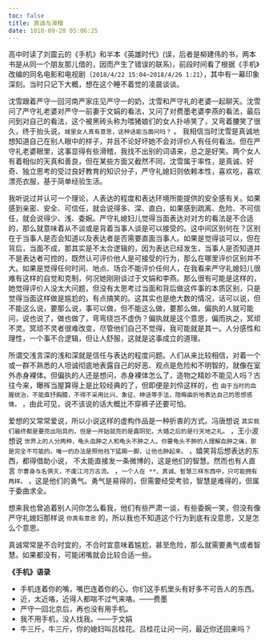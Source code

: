 ```yaml
---
toc: false
title: 真诚与滑稽
date: 1018-09-28 05:06:25
---
```


高中时读了刘震云的《手机》和半本《英雄时代》(误，后者是柳建伟的书，两本书是从同一个朋友那儿借的，因而产生了错误的联系)，前段时间看了根据《手机》改编的同名电影和电视剧（`2018/4/22 15:04~2018/4/26 1:21`），其中有一幕印象深刻。当时只记下大概，想在这个睡不着觉的凌晨谈谈。

沈雪跟着严守一回河南严家庄见严守一的奶，沈雪和严守礼的老婆一起聊天。沈雪问了严守礼老婆对严守一前妻于文娟的看法，又问了对费墨老婆李燕的看法，最后问到对自己的看法，这个被黑砖头称为喂猪娘们的女人扑哧笑了，又弯着腰笑了很久，终于抬头说，`城里女人真有意思，这种话能当面问吗？` 。 我相信当时沈雪是真诚地想知道自己在别人眼中的样子，并且不论好坏她不会对评价人有任何看法。但在严守礼老婆眼里，这事显得有些滑稽，我找不出别的词语来，总之是好笑。两个女人有着相似的天真和善良，但在某些方面又截然不同，沈雪属于率性，是真诚、好奇、独立思考的受过良好教育的知识分子，严守礼媳妇则依赖本性，喜欢吃，喜欢漂亮衣服，基于简单经验生活。

我听说过并认可一个理论，人表达的程度和表达环境所能提供的安全感有关。如果感到亲密、安全、可信任，就会说得多、深、直白，如果感到疏离、危险、不可信任，就会说得少、浅、委婉。严守礼媳妇儿觉得当面表达对对方的看法是不合适的，那么就意味着从不谈或是背着当事人谈是可以接受的。这中间区别何在？区别在于当事人是否会知道以及表达者是否需要直面当事人。如果是觉得谈可以，但在背后，当面不成，那其实是不太合逻辑的，因为表达已经发生，当事人是否知道并不是表达者可控的，既然认可评价他人是可接受的行为，那么在哪里评价区别并不大。如果是觉得任何时间、地点、场合不能评价任何人，在我看来严守礼媳妇儿很难有这样的自觉和克制，何况她刚刚谈过于文娟和李燕。那么很有可能是这样的，她觉得评价人没太大问题，但没有太思考过当面和背后做这件事的本质区别，只是觉得当面这样做是尴尬的，有点搞笑的。这其实也是绝大数的情况，话可以说，但不能这么说，要那么说，事可以做，但不能这么做，要那么做。偏执的人就可能问，说也说了，做也做了，弯弯绕岂不虚伪？偏执就是这个意思，偏而执之，冥顽不灵。冥顽不灵者很难改变，尽管他们自己不觉得，我可能就是其一。人分感性和理性，一个事不合逻辑，但让人舒服，这就是这事成立的道理。

所谓交浅言深的浅和深就是信任与表达的程度问题。人们从来比较相信，对着一个或一群不熟悉的人坦诚彻底地表露自己的好恶、观点是危险和不明智的，就像在室外赤身裸体。但偏执的人还是想问，赤身裸体怎么了，造物之精妙不能见人吗？古往今来，曝裈当屋算得上是比较经典的了，但即便是刘伶这样的，也 `由于当时的血腥统治，不能直抒胸臆，不得不采用比兴、象征、神话等手法，隐晦曲折地表达自己的思想感情。` ，由此可见，说不该说的话大概比不穿裤子还要可怕。

爱想的又常常爱说，所以小说这样的虚构作品是一种折衷的方式。冯唐想说 `其实我们最终都是要亮出阳具的，但是一开始就亮的是露阴犯，大婚之后的是行天地之礼。` ，王小波想说 `世界上的人分两种，龟头血肿之人和龟头不肿之人。你要龟头不肿的人理解血肿之痛，那是完全不可能的。唯一的办法是照他裆下猛踢一脚，让他也肿起来。` ，嬉笑背后想表达的东西，都得借助小说， 不太能直接发一条微博的，这是他们的智慧。然而也有人直言 `尔曹身与名俱灭，不废江河万古流。` ，`一个人在 **、真诚、智慧三样东西中，只可能拥有两样。` ，这是他们的勇气。勇气是易得的，但需要经受考验，智慧是难得的，但属于委曲求全。

想来我也曾追着别人问你怎么看我，他们有些严肃一谈，有些委婉一笑，但没有像严守礼媳妇那样说 `你真有意思` 的，所以我也不知道这个行为到底有没意思，又是怎么个意思。

真诚常常是不合时宜的，不合时宜意味着尴尬，甚至危险，那么就需要勇气或者智慧。如果都没有，可能闭嘴就会比较合适一些。



**《手机》语录**

- 手机连着你的嘴，嘴巴连着你的心。你们这手机里头有好多不可告人的东西。
- 近，太近咯，近得人都喘不过气来咯。——费墨
- 严守一回北京后，再也没有用手机。
- 我不用手机，没人找我。——于文娟
- 牛三斤，牛三斤，你的媳妇叫吕桂花。吕桂花让问一问，最近你还回来吗？